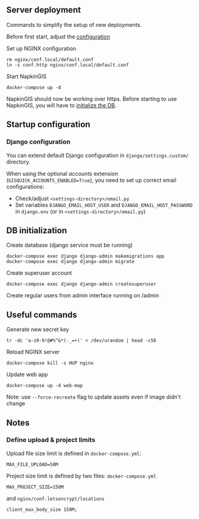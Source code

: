 ## Server deployment

Commands to simplify the setup of new deployments.


Before first start, adjust the [configuration](#startup-configuration)

Set up NGINX configuration
```
rm nginx/conf.local/default.conf
ln -s conf.http nginx/conf.local/default.conf
```

Start NapkinGIS
```
docker-compose up -d
```

NapkinGIS should now be working over https.
Before starting to use NapkinGIS, you will have to [initialize the DB](#db-initialization).


## Startup configuration

### Django configuration

You can extend default Django configuration in ```django/settings.custom/``` directory.


When using the optional *accounts* extension (```GISQUICK_ACCOUNTS_ENABLED=True```), you need to set up correct email configurations:
- Check/adjust ```<settings-directory>/email.py```
- Set variables ```DJANGO_EMAIL_HOST_USER``` and ```DJANGO_EMAIL_HOST_PASSWORD``` in ```django.env``` (or in ```<settings-directory>/email.py```) 


## DB initialization

Create database (django service must be running)
```
docker-compose exec django django-admin makemigrations app
docker-compose exec django django-admin migrate
```

Create superuser account
```
docker-compose exec django django-admin createsuperuser
```

Create regular users from admin interface running on <server-url>/admin


## Useful commands

Generate new secret key
```
tr -dc 'a-z0-9!@#%^&*(-_=+)' < /dev/urandom | head -c50
```

Reload NGINX server
```
docker-compose kill -s HUP nginx
```

Update web app
```
docker-compose up -d web-map
```
Note: use ```--force-recreate``` flag to update assets even if image didn't change

## Notes

### Define upload & project limits

Upload file size limit is defined in `docker-compose.yml`:

```
MAX_FILE_UPLOAD=50M
```

Project size limit is defined by two files: `docker-compose.yml`

```
MAX_PROJECT_SIZE=150M
```

and `nginx/conf.letsencrypt/locations`

```
client_max_body_size 150M;
```
